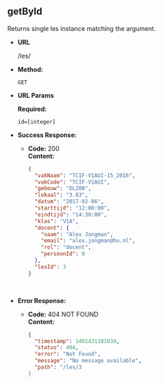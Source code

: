 **getById**
----

Returns single les instance matching the <id> argument.

* **URL**

  /les/<id>

* **Method:**

  `GET` 

* **URL Params**

   **Required:**

   `id=[integer]`

* **Success Response:**

  * **Code:** 200 <br />
    **Content:** 

    ```json
    {
      "vakNaam": "TCIF-V1AUI-15_2016",
      "vakCode": "TCIF-V1AUI",
      "gebouw": "DL200",
      "lokaal": "3.83",
      "datum": "2017-02-06",
      "starttijd": "12:00:00",
      "eindtijd": "14:30:00",
      "klas": "V1A",
      "docent": {
        "naam": "Alex Jongman",
        "email": "alex.jongman@hu.nl",
        "rol": "docent",
        "persoonId": 0
      },
      "lesId": 3
    }
    ```

    ​

* **Error Response:**

  * **Code:** 404 NOT FOUND <br />
    **Content:**

    ```json
    {
      "timestamp": 1491431101039,
      "status": 404,
      "error": "Not Found",
      "message": "No message available",
      "path": "/les/3
    }
    ```
    ​
